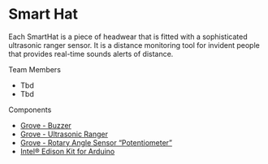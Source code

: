 # Smart Hat

Each SmartHat is a piece of headwear that is fitted with a sophisticated ultrasonic ranger sensor. It is a distance monitoring tool for invident people that provides real-time sounds alerts of distance.

Team Members

- Tbd
- Tbd

Components

- [Grove - Buzzer](http://wiki.seeed.cc/Grove-Buzzer/)
- [Grove - Ultrasonic Ranger](http://wiki.seeed.cc/Grove-Ultrasonic_Ranger/)
- [Grove - Rotary Angle Sensor “Potentiometer”](http://wiki.seeed.cc/Grove-Rotary_Angle_Sensor/)
- [Intel® Edison Kit for Arduino](https://www.seeedstudio.com/Intel%C2%AE-Edison-Kit-for-Arduino-p-2149.html)
